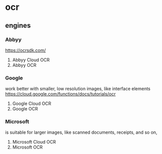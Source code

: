 # ocr

## engines

### Abbyy
https://ocrsdk.com/

1. Abbyy Cloud OCR
2. Abbyy OCR

### Google
work better with smaller, low resolution images, like interface elements
https://cloud.google.com/functions/docs/tutorials/ocr

1. Google Cloud OCR
2. Google OCR

### Microsoft

is suitable for larger images, like scanned documents, receipts, and so on,

1. Microsoft Cloud OCR
2. Microsoft OCR
